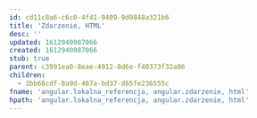 ```yaml
---
id: cd11c8a6-c6c0-4f41-9409-9d9848a321b6
title: 'Zdarzenie, HTML'
desc: ''
updated: 1612940987066
created: 1612940987066
stub: true
parent: c3991ea0-8eae-4912-8d6e-f40373f32a86
children:
  - 1bb68cdf-8a9d-467a-bd37-d65fe236555c
fname: 'angular.lokalna_referencja, angular.zdarzenie, html'
hpath: 'angular.lokalna_referencja, angular.zdarzenie, html'
---
```



